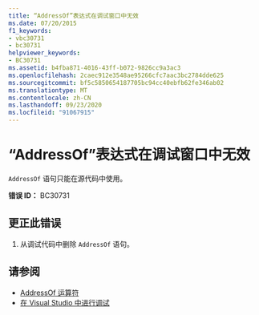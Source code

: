 ```yaml
---
title: “AddressOf”表达式在调试窗口中无效
ms.date: 07/20/2015
f1_keywords:
- vbc30731
- bc30731
helpviewer_keywords:
- BC30731
ms.assetid: b4fba871-4016-43ff-b072-9826cc9a3ac3
ms.openlocfilehash: 2caec912e3548ae95266cfc7aac3bc2784dde625
ms.sourcegitcommit: bf5c5850654187705bc94cc40ebfb62fe346ab02
ms.translationtype: MT
ms.contentlocale: zh-CN
ms.lasthandoff: 09/23/2020
ms.locfileid: "91067915"
---
```

# <a name="addressof-expressions-are-not-valid-in-debug-windows"></a>“AddressOf”表达式在调试窗口中无效

`AddressOf` 语句只能在源代码中使用。  
  
 **错误 ID：** BC30731  
  
## <a name="to-correct-this-error"></a>更正此错误  
  
1. 从调试代码中删除 `AddressOf` 语句。  
  
## <a name="see-also"></a>请参阅

- [AddressOf 运算符](../language-reference/operators/addressof-operator.md)
- [在 Visual Studio 中进行调试](/visualstudio/debugger/debugger-feature-tour)
